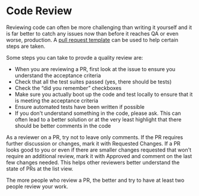 # Code Review

Reviewing code can often be more challenging than writing it yourself and it is far better to catch any issues now than before it reaches QA or even worse, production. A [pull request template](https://github.com/Exygy/exygy-base/blob/main/docs/pull-request-template.md) can be used to help certain steps are taken.

Some steps you can take to provde a quality review are:
- When you are reviewing a PR, first look at the issue to ensure you understand the acceptance criteria
- Check that all the test suites passed (yes, there should be tests)
- Check the “did you remember” checkboxes
- Make sure you actually boot up the code and test locally to ensure that it is meeting the acceptance criteria
- Ensure automated tests have been written if possible
- If you don't understand something in the code, please ask. This can often lead to a better solution or at the very least highlight that there should be better comments in the code

As a reviewer on a PR, try not to leave only comments. If the PR requires further discussion or changes, mark it with Requested Changes. If a PR looks good to you or even if there are smaller changes requested that won't require an additional review, mark it with Approved and comment on the last few changes needed. This helps other reviewers better understand the state of PRs at the list view.

The more people who review a PR, the better and try to have at least two people review your work.
